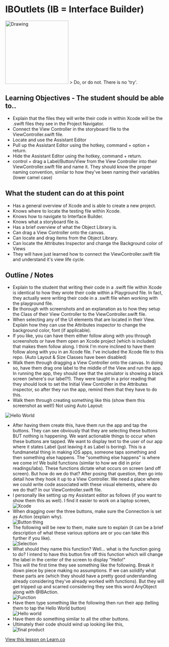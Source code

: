 # IBOutlets (IB = Interface Builder)

<img src="http://cdn2.hubspot.net/hubfs/326641/yoda.jpg" alt="Drawing" style="width: 200px;"/>  
> Do, or do not. There is no 'try'.

## Learning Objectives - The student should be able to..

* Explain that the files they will write their code in within Xcode will be the .swift files they see in the Project Navigator.
* Connect the View Controller in the storyboard file to the ViewController.swift file.
* Locate and use the Assistant Editor
* Pull up the Assistant Editor using the hotkey, command + option + return.
* Hide the Assistant Editor using the hotkey, command + return.
* control + drag a Label/Button/View from the View Controller into their ViewController.swift file and name it. They should know the proper naming convention, similar to how they've been naming their variables (lower camel case)

## What the student can do at this point 

* Has a general overview of Xcode and is able to create a new project.
* Knows where to locate the testing file within Xcode.
* Knows how to navigate to Interface Builder.
* Knows what a storyboard file is.
* Has a brief overview of what the Object Library is.
* Can drag a View Controller onto the canvas.
* Can locate and drag items from the Object Library.
* Can locate the Attributes Inspector and change the Background color of Views
* They will have just learned how to connect the ViewController.swift file and understand it's view life cycle.


## Outline / Notes

*  Explain to the student that writing their code in a .swift file within Xcode is identical to how they wrote their code within a Playground file. In fact, they actually were writing their code in a .swift file when working with the playground file.
* Be thorough with screenshots and an explanation as to how they setup the Class of their View Controller to the ViewController.swift file.
* When selecting any of the UI elements that are located in their View. Explain how they can use the Attributes inspector to change the background color, font (if applicable).
* If you like, you can have them either follow along with you through screenshots or have them open an Xcode project (which is included) that makes them follow along. I think I'm more inclined to have them follow along with you in an Xcode file. I've included the Xcode file to this repo. (Auto Layout & Size Classes have been disabled)
* Walk them through dragging a View Controller onto the canvas. In doing so, have them drag one label to the middle of the View and run the app. In running the app, they should see that the simulator is showing a black screen (where's our label?!). They were taught in a prior reading that they should look to set the Initial View Controller in the Attributes inspector, so after they run the app, remind them that they have to do this.
* Walk them through creating something like this (show them this screenshot as well!) Not using Auto Layout:  

![Hello World](http://i.imgur.com/7dIlWD3.png)
* After having them create this, have them run the app and tap the buttons. They can see obviously that they are selecting these buttons BUT nothing is happening. We want actionable things to occur when these buttons are tapped. We want to display text to the user of our app where it states Label (just leaving it as Label is boring). This is a fundmanetal thing in making iOS apps, someone taps something and then something else happens. The "something else happens" is where we come in! We build functions (similar to how we did in prior readings/labs). These functions dictate what occurs on screen (and off screen). But how do we do that? After posing that question, then go into detail how they hook it up to a View Controller. We need a place where we could write code associated with these visual elements, where do we do that? In our ViewController.swift file.
* I personally like setting up my Assistant editor as follows (if you want to show them this as well). I find it easier to work on a laptop screen, 
![Xcode](http://i.imgur.com/x8xa7vn.png)
* When dragging over the three buttons, make sure the Connection is set as Action (explain why).   
![Button thing](http://i.imgur.com/qVAAvJF.png)  
* The following will be new to them, make sure to explain (it can be a brief description of what these various options are or you can take this further if you like).  
![Selection](http://i.imgur.com/ZfATNmr.png)  
* What should they name this function? Well... what is the function going to do? I intend to have this button fire off this function which will change the label in the center of the screen to display "Hello!"
* This will the first time they see something like the following. Break it down piece by piece making no assumptions. If we can solidify what these parts are (which they should have a pretty good understanding already considering they've already worked with functions). But they will get tripped up and scarred considering they see this word AnyObject along with @IBAction.  
![Function](http://i.imgur.com/ippIx2H.png)  
* Have them type something like the following then run their app (telling them to tap the Hello World button)  
![Hello world](http://i.imgur.com/mhPkix1.png)  
* Have them do something similar to all the other buttons. 
* Ultimately their code should wind up looking like this,  
![final product](http://i.imgur.com/K58ZYq0.png)  



<a href='https://learn.co/lessons/OutletTargetAction' data-visibility='hidden'>View this lesson on Learn.co</a>

